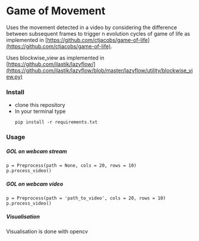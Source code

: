 # Game of Movement

Uses the movement detected in a video by considering the difference between subsequent frames to trigger n evolution cycles of game of life as implemented in [https://github.com/ctjacobs/game-of-life](https://github.com/ctjacobs/game-of-life).

Uses blockwise_view as implemented in [https://github.com/ilastik/lazyflow/](https://github.com/ilastik/lazyflow/blob/master/lazyflow/utility/blockwise_view.py)

### Install

- clone this repository
- In your terminal type
  ```
  pip install -r requirements.txt
  ```

### Usage

##### GOL on webcam stream

```
p = Preprocess(path = None, cols = 20, rows = 10)
p.process_video()
```

##### GOL on webcam video

```
p = Preprocess(path = 'path_to_video', cols = 20, rows = 10)
p.process_video()
```

##### Visualisation

Visualisation is done with opencv
